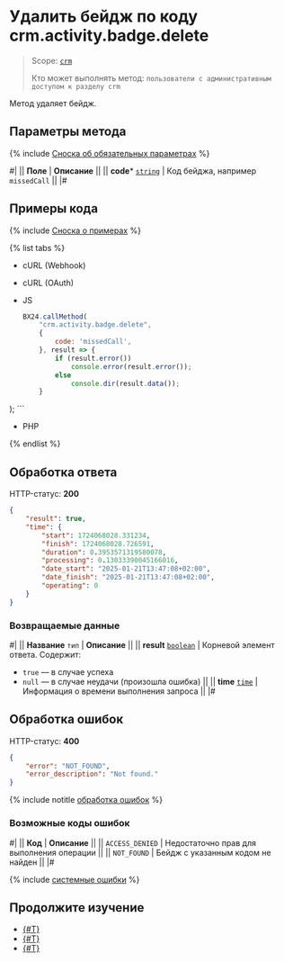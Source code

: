 # Удалить бейдж по коду crm.activity.badge.delete

> Scope: [`crm`](../../../../../scopes/permissions.md)
>
> Кто может выполнять метод: `пользователи с административным доступом к разделу crm`

Метод удаляет бейдж.

## Параметры метода

{% include [Сноска об обязательных параметрах](../../../../../../_includes/required.md) %}

#|
|| **Поле** | **Описание** ||
|| **code***
[`string`](../../../../../data-types.md) | Код бейджа, например `missedCall` ||
|#


## Примеры кода

{% include [Сноска о примерах](../../../../../../_includes/examples.md) %}

{% list tabs %}
- cURL (Webhook)

- cURL (OAuth)

- JS
    ```js
    BX24.callMethod(
        "crm.activity.badge.delete",
        {
            code: 'missedCall',
        }, result => {
            if (result.error())
                console.error(result.error());
            else
                console.dir(result.data());
        }    
);
    ```
- PHP

{% endlist %}

## Обработка ответа

HTTP-статус: **200**

```json
{
    "result": true,
    "time": {
        "start": 1724068028.331234,
        "finish": 1724068028.726591,
        "duration": 0.3953571319580078,
        "processing": 0.13033390045166016,
        "date_start": "2025-01-21T13:47:08+02:00",
        "date_finish": "2025-01-21T13:47:08+02:00",
        "operating": 0
    }
}
```

### Возвращаемые данные

#|
|| **Название**
`тип` | **Описание** ||
|| **result**
[`boolean`](../../../../data-types.md) | Корневой элемент ответа. Содержит:
- `true` — в случае успеха
- `null` — в случае неудачи (произошла ошибка)
||
|| **time**
[`time`](../../../../data-types.md) | Информация о времени выполнения запроса ||
|#

## Обработка ошибок

HTTP-статус: **400**

```json
{
    "error": "NOT_FOUND",
    "error_description": "Not found."
}
```

{% include notitle [обработка ошибок](../../../../../../_includes/error-info.md) %}

### Возможные коды ошибок

#|
|| **Код** | **Описание** ||
|| `ACCESS_DENIED` | Недостаточно прав для выполнения операции ||
|| `NOT_FOUND` | Бейдж с указанным кодом не найден ||
|#

{% include [системные ошибки](../../../../../../_includes/system-errors.md) %}

## Продолжите изучение

- [{#T}](./crm-activity-badge-add.md)
- [{#T}](./crm-activity-badge-list.md)
- [{#T}](./crm-activity-badge-get.md)
